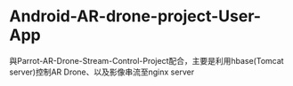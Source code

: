 # Android-AR-drone-project-User-App
與Parrot-AR-Drone-Stream-Control-Project配合，主要是利用hbase(Tomcat server)控制AR Drone、以及影像串流至nginx server
